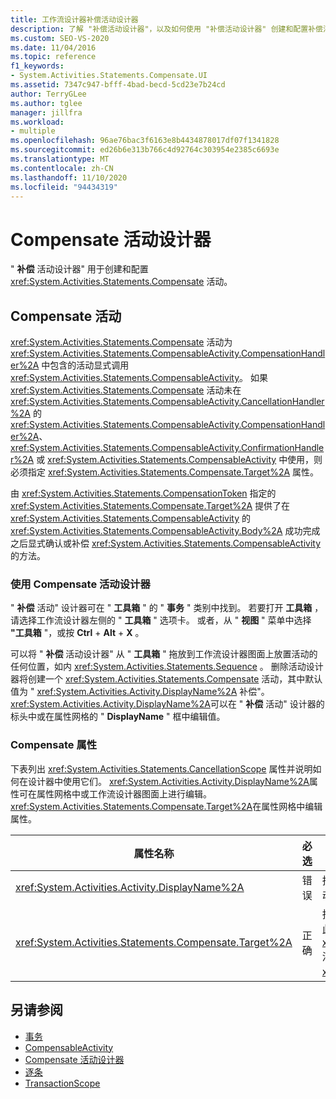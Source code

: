 ```yaml
---
title: 工作流设计器补偿活动设计器
description: 了解 "补偿活动设计器"，以及如何使用 "补偿活动设计器" 创建和配置补偿活动。
ms.custom: SEO-VS-2020
ms.date: 11/04/2016
ms.topic: reference
f1_keywords:
- System.Activities.Statements.Compensate.UI
ms.assetid: 7347c947-bfff-4bad-becd-5cd23e7b24cd
author: TerryGLee
ms.author: tglee
manager: jillfra
ms.workload:
- multiple
ms.openlocfilehash: 96ae76bac3f6163e8b4434878017df07f1341828
ms.sourcegitcommit: ed26b6e313b766c4d92764c303954e2385c6693e
ms.translationtype: MT
ms.contentlocale: zh-CN
ms.lasthandoff: 11/10/2020
ms.locfileid: "94434319"
---
```

# <a name="compensate-activity-designer"></a>Compensate 活动设计器

" **补偿** 活动设计器" 用于创建和配置 <xref:System.Activities.Statements.Compensate> 活动。

## <a name="the-compensate-activity"></a>Compensate 活动

<xref:System.Activities.Statements.Compensate> 活动为 <xref:System.Activities.Statements.CompensableActivity.CompensationHandler%2A> 中包含的活动显式调用 <xref:System.Activities.Statements.CompensableActivity>。 如果 <xref:System.Activities.Statements.Compensate> 活动未在 <xref:System.Activities.Statements.CompensableActivity.CancellationHandler%2A> 的 <xref:System.Activities.Statements.CompensableActivity.CompensationHandler%2A>、<xref:System.Activities.Statements.CompensableActivity.ConfirmationHandler%2A> 或 <xref:System.Activities.Statements.CompensableActivity> 中使用，则必须指定 <xref:System.Activities.Statements.Compensate.Target%2A> 属性。

由 <xref:System.Activities.Statements.CompensationToken> 指定的 <xref:System.Activities.Statements.Compensate.Target%2A> 提供了在 <xref:System.Activities.Statements.CompensableActivity> 的 <xref:System.Activities.Statements.CompensableActivity.Body%2A> 成功完成之后显式确认或补偿 <xref:System.Activities.Statements.CompensableActivity> 的方法。

### <a name="using-the-compensate-activity-designer"></a>使用 Compensate 活动设计器

" **补偿** 活动" 设计器可在 " **工具箱** " 的 " **事务** " 类别中找到。 若要打开 **工具箱** ，请选择工作流设计器左侧的 " **工具箱** " 选项卡。 或者，从 " **视图** " 菜单中选择 **"工具箱** "，或按 **Ctrl** + **Alt** + **X** 。

可以将 " **补偿** 活动设计器" 从 " **工具箱** " 拖放到工作流设计器图面上放置活动的任何位置，如内 <xref:System.Activities.Statements.Sequence> 。 删除活动设计器将创建一个 <xref:System.Activities.Statements.Compensate> 活动，其中默认值为 " <xref:System.Activities.Activity.DisplayName%2A> 补偿"。 <xref:System.Activities.Activity.DisplayName%2A>可以在 " **补偿** 活动" 设计器的标头中或在属性网格的 " **DisplayName** " 框中编辑值。

### <a name="the-compensate-properties"></a>Compensate 属性

下表列出 <xref:System.Activities.Statements.CancellationScope> 属性并说明如何在设计器中使用它们。 <xref:System.Activities.Activity.DisplayName%2A>属性可在属性网格中或工作流设计器图面上进行编辑。 <xref:System.Activities.Statements.Compensate.Target%2A>在属性网格中编辑属性。

|属性名称|必选|使用情况|
|-|--------------|-|
|<xref:System.Activities.Activity.DisplayName%2A>|错误|指定 <xref:System.Activities.Statements.Compensate> 活动的可选友好名称。 默认值为 Compensate。|
|<xref:System.Activities.Statements.Compensate.Target%2A>|正确|指定 <xref:System.Activities.InArgument%601>，它包含此 <xref:System.Activities.Statements.CompensationToken> 活动的 <xref:System.Activities.Statements.Compensate>。|

## <a name="see-also"></a>另请参阅

- [事务](../workflow-designer/transaction-activity-designers.md)
- [CompensableActivity](../workflow-designer/compensableactivity-activity-designer.md)
- [Compensate 活动设计器](../workflow-designer/compensate-activity-designer.md)
- [逐条](../workflow-designer/confirm-activity-designer.md)
- [TransactionScope](../workflow-designer/transactionscope-activity-designer.md)